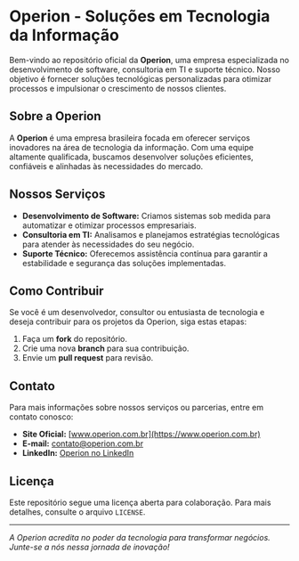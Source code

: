 # Operion - Soluções em Tecnologia da Informação

Bem-vindo ao repositório oficial da **Operion**, uma empresa especializada no desenvolvimento de software, consultoria em TI e suporte técnico. Nosso objetivo é fornecer soluções tecnológicas personalizadas para otimizar processos e impulsionar o crescimento de nossos clientes.

## Sobre a Operion
A **Operion** é uma empresa brasileira focada em oferecer serviços inovadores na área de tecnologia da informação. Com uma equipe altamente qualificada, buscamos desenvolver soluções eficientes, confiáveis e alinhadas às necessidades do mercado.

## Nossos Serviços
- **Desenvolvimento de Software:** Criamos sistemas sob medida para automatizar e otimizar processos empresariais.
- **Consultoria em TI:** Analisamos e planejamos estratégias tecnológicas para atender às necessidades do seu negócio.
- **Suporte Técnico:** Oferecemos assistência contínua para garantir a estabilidade e segurança das soluções implementadas.

## Como Contribuir
Se você é um desenvolvedor, consultor ou entusiasta de tecnologia e deseja contribuir para os projetos da Operion, siga estas etapas:
1. Faça um **fork** do repositório.
2. Crie uma nova **branch** para sua contribuição.
3. Envie um **pull request** para revisão.

## Contato
Para mais informações sobre nossos serviços ou parcerias, entre em contato conosco:

- **Site Oficial:** [www.operion.com.br](https://www.operion.com.br)
- **E-mail:** contato@operion.com.br
- **LinkedIn:** [Operion no LinkedIn](http://linkedin.com/company/operion-solucoes-digitais)

## Licença
Este repositório segue uma licença aberta para colaboração. Para mais detalhes, consulte o arquivo `LICENSE`.

---
_A Operion acredita no poder da tecnologia para transformar negócios. Junte-se a nós nessa jornada de inovação!_